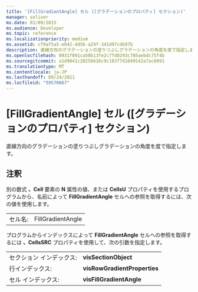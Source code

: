 ```yaml
---
title: '[FillGradientAngle] セル ([グラデーションのプロパティ] セクション)'
manager: soliver
ms.date: 03/09/2015
ms.audience: Developer
ms.topic: reference
ms.localizationpriority: medium
ms.assetid: cf9af5a5-e042-4d56-a29f-341d97cdb97b
description: 直線方向のグラデーションの塗りつぶしグラデーションの角度を度で指定します。
ms.openlocfilehash: 0931f091ca50b13fe2c7fd8293c785aebdc75f4b
ms.sourcegitcommit: a1d9041c20256616c9c183f7d1049142a7ac6991
ms.translationtype: MT
ms.contentlocale: ja-JP
ms.lasthandoff: 09/24/2021
ms.locfileid: "59570667"
---
```

# <a name="fillgradientangle-cell-gradient-properties-section"></a>[FillGradientAngle] セル ([グラデーションのプロパティ] セクション)

直線方向のグラデーションの塗りつぶしグラデーションの角度を度で指定します。 
  
## <a name="remarks"></a>注釈

別の数式 **、Cell** 要素の **N** 属性の値、または **CellsU** プロパティを使用するプログラムから、名前によって **FillGradientAngle** セルへの参照を取得するには、次の値を使用します。 
  
|||
|:-----|:-----|
| セル名:  <br/> | FillGradientAngle  <br/> |
   
プログラムからインデックスによって **FillGradientAngle** セルへの参照を取得するには **、CellsSRC** プロパティを使用して、次の引数を指定します。 
  
|||
|:-----|:-----|
| セクション インデックス:  <br/> |**visSectionObject** <br/> |
| 行インデックス:  <br/> |**visRowGradientProperties** <br/> |
| セル インデックス:  <br/> |**visFillGradientAngle** <br/> |
   

